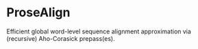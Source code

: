 # ProseAlign
Efficient global word-level sequence alignment approximation via (recursive) Aho-Corasick prepass(es).
